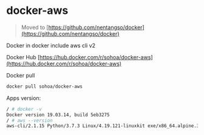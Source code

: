 # docker-aws
> Moved to [https://github.com/nentangso/docker](https://github.com/nentangso/docker)

Docker in docker include aws cli v2

Docker Hub [https://hub.docker.com/r/sohoa/docker-aws](https://hub.docker.com/r/sohoa/docker-aws)

Docker pull

```sh
docker pull sohoa/docker-aws
```

Apps version:

```sh
/ # docker -v
Docker version 19.03.14, build 5eb3275
/ # aws --version
aws-cli/2.1.15 Python/3.7.3 Linux/4.19.121-linuxkit exe/x86_64.alpine.3 prompt/off
```
